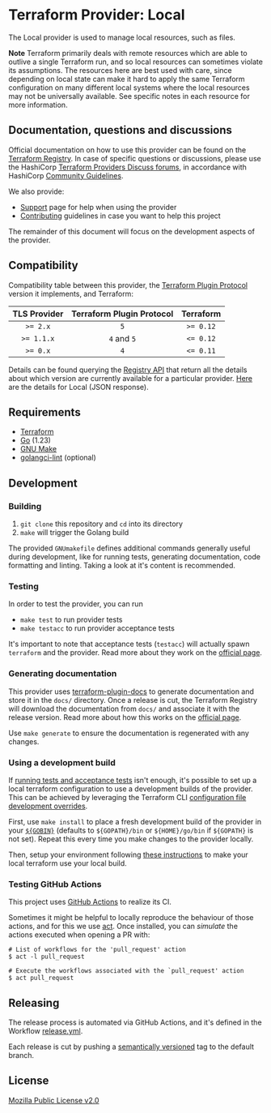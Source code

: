 # Terraform Provider: Local

The Local provider is used to manage local resources, such as files.


**Note** Terraform primarily deals with remote resources which are able
to outlive a single Terraform run, and so local resources can sometimes violate
its assumptions. The resources here are best used with care, since depending
on local state can make it hard to apply the same Terraform configuration on
many different local systems where the local resources may not be universally
available. See specific notes in each resource for more information.


## Documentation, questions and discussions

Official documentation on how to use this provider can be found on the
[Terraform Registry](https://registry.terraform.io/providers/hashicorp/local/latest/docs).
In case of specific questions or discussions, please use the
HashiCorp [Terraform Providers Discuss forums](https://discuss.hashicorp.com/c/terraform-providers/31),
in accordance with HashiCorp [Community Guidelines](https://www.hashicorp.com/community-guidelines).

We also provide:

* [Support](.github/SUPPORT.md) page for help when using the provider
* [Contributing](.github/CONTRIBUTING.md) guidelines in case you want to help this project

The remainder of this document will focus on the development aspects of the provider.

## Compatibility

Compatibility table between this provider, the [Terraform Plugin Protocol](https://www.terraform.io/plugin/how-terraform-works#terraform-plugin-protocol)
version it implements, and Terraform:

| TLS Provider | Terraform Plugin Protocol | Terraform |
|:------------:|:-------------------------:|:---------:|
|   `>= 2.x`   |            `5`            | `>= 0.12` |
|  `>= 1.1.x`  |        `4` and `5`        | `<= 0.12` |
|   `>= 0.x`   |            `4`            | `<= 0.11` |

Details can be found querying the [Registry API](https://www.terraform.io/internals/provider-registry-protocol#list-available-versions)
that return all the details about which version are currently available for a particular provider.
[Here](https://registry.terraform.io/v1/providers/hashicorp/local/versions) are the details for Local (JSON response).

## Requirements

* [Terraform](https://www.terraform.io/downloads)
* [Go](https://go.dev/doc/install) (1.23)
* [GNU Make](https://www.gnu.org/software/make/)
* [golangci-lint](https://golangci-lint.run/usage/install/#local-installation) (optional)

## Development

### Building

1. `git clone` this repository and `cd` into its directory
2. `make` will trigger the Golang build

The provided `GNUmakefile` defines additional commands generally useful during development,
like for running tests, generating documentation, code formatting and linting.
Taking a look at it's content is recommended.

### Testing

In order to test the provider, you can run

* `make test` to run provider tests
* `make testacc` to run provider acceptance tests

It's important to note that acceptance tests (`testacc`) will actually spawn
`terraform` and the provider. Read more about they work on the
[official page](https://www.terraform.io/plugin/sdkv2/testing/acceptance-tests).

### Generating documentation

This provider uses [terraform-plugin-docs](https://github.com/hashicorp/terraform-plugin-docs/)
to generate documentation and store it in the `docs/` directory.
Once a release is cut, the Terraform Registry will download the documentation from `docs/`
and associate it with the release version. Read more about how this works on the
[official page](https://www.terraform.io/registry/providers/docs).

Use `make generate` to ensure the documentation is regenerated with any changes.

### Using a development build

If [running tests and acceptance tests](#testing) isn't enough, it's possible to set up a local terraform configuration
to use a development builds of the provider. This can be achieved by leveraging the Terraform CLI
[configuration file development overrides](https://www.terraform.io/cli/config/config-file#development-overrides-for-provider-developers).

First, use `make install` to place a fresh development build of the provider in your
[`${GOBIN}`](https://pkg.go.dev/cmd/go#hdr-Compile_and_install_packages_and_dependencies)
(defaults to `${GOPATH}/bin` or `${HOME}/go/bin` if `${GOPATH}` is not set). Repeat
this every time you make changes to the provider locally.

Then, setup your environment following [these instructions](https://www.terraform.io/plugin/debugging#terraform-cli-development-overrides)
to make your local terraform use your local build.

### Testing GitHub Actions

This project uses [GitHub Actions](https://docs.github.com/en/actions/automating-builds-and-tests) to realize its CI.

Sometimes it might be helpful to locally reproduce the behaviour of those actions,
and for this we use [act](https://github.com/nektos/act). Once installed, you can _simulate_ the actions executed
when opening a PR with:

```shell
# List of workflows for the 'pull_request' action
$ act -l pull_request

# Execute the workflows associated with the `pull_request' action 
$ act pull_request
```

## Releasing

The release process is automated via GitHub Actions, and it's defined in the Workflow
[release.yml](./.github/workflows/release.yml).

Each release is cut by pushing a [semantically versioned](https://semver.org/) tag to the default branch.

## License

[Mozilla Public License v2.0](./LICENSE)
